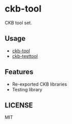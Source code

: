 # ckb-tool

CKB tool set.

## Usage

* [ckb-tool](https://crates.io/ckb-tool)
* [ckb-testtool](https://crates.io/ckb-testtool)

## Features

* Re-exported CKB libraries
* Testing library

## LICENSE

MIT
